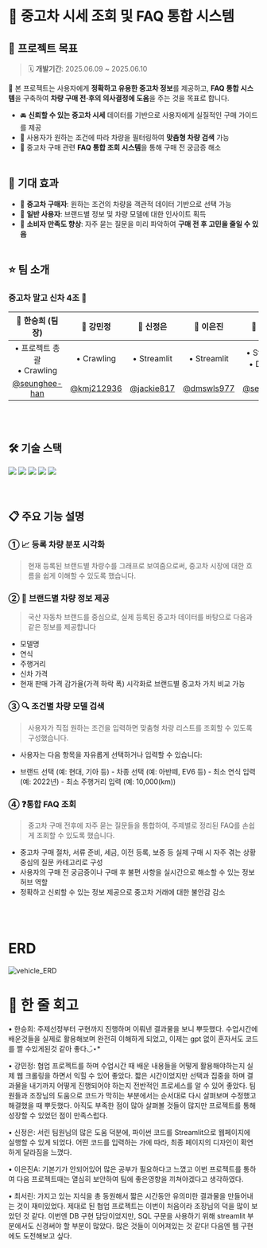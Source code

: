 # 🚗 중고차 시세 조회 및 FAQ 통합 시스템

## 📌 프로젝트 목표
> 🗓 **개발기간**: 2025.06.09 ~ 2025.06.10  

🎯 본 프로젝트는 사용자에게 **정확하고 유용한 중고차 정보**를 제공하고,
**FAQ 통합 시스템**을 구축하여 **차량 구매 전·후의 의사결정에 도움**을 주는 것을 목표로 합니다.

- 🚘 **신뢰할 수 있는 중고차 시세** 데이터를 기반으로 사용자에게 실질적인 구매 가이드를 제공  
- 🧠 사용자가 원하는 조건에 따라 차량을 필터링하여 **맞춤형 차량 검색** 가능  
- 🏢 중고차 구매 관련 **FAQ 통합 조회 시스템**을 통해 구매 전 궁금증 해소
   <br/> <br/> 



    
## 📎 기대 효과

- 📌 **중고차 구매자**: 원하는 조건의 차량을 객관적 데이터 기반으로 선택 가능  
- 📌 **일반 사용자**: 브랜드별 정보 및 차량 모델에 대한 인사이트 획득  
- 📌 **소비자 만족도 향상**: 자주 묻는 질문을 미리 파악하여 **구매 전 후 고민을 줄일 수 있음**
  <br/> <br/> 





    
## ⭐ 팀 소개

### 중고차 말고 신차 4조 🫰

| 👩 한승희 (팀장) | 👩 강민정 | 👩 신정은 | 👩 이은진 | 👩 최서린 |
|:---:|:---:|:---:|:---:|:---:|
| • 프로젝트 총괄<br/>• Crawling | • Crawling | • Streamlit | • Streamlit | • Streamlit<br/> • DB 연동 |
| [@seunghee-han](https://github.com/seunghee-han) | [@kmj212936](https://github.com/kmj212936) | [@jackie817](https://github.com/jackie817) | [@dmswls977](https://github.com/dmswls977) | [@seorinchoi](https://github.com/seorinchoi) |

<br/> <br/> 

## 🛠️ 기술 스택
<div>
    <img src="https://img.shields.io/badge/github-181717?style=for-the-badge&logo=github&logoColor=white"> <img src="https://img.shields.io/badge/Python-3776AB?style=for-the-badge&logo=Python&logoColor=white">    <img src="https://img.shields.io/badge/MySQL-4479A1?style=for-the-badge&logo=MySQL&logoColor=white">  <img src="https://img.shields.io/badge/Pandas-150458?style=for-the-badge&logo=Pandas&logoColor=white">    <img src="https://img.shields.io/badge/Streamlit-FF4B4B?style=for-the-badge&logo=streamlit&logoColor=white"/>
</div><br/> <br/> 


## 📋 주요 기능 설명

### ① 📈 등록 차량 분포 시각화

> 현재 등록된 브랜드별 차량수를 그래프로 보여줌으로써,
중고차 시장에 대한 흐름을 쉽게 이해할 수 있도록 했습니다.


### ② 🚙 브랜드별 차량 정보 제공

> 국산 자동차 브랜드를 중심으로, 실제 등록된 중고차 데이터를 바탕으로 다음과 같은 정보를 제공합니다

- 모델명
- 연식
- 주행거리
- 신차 가격
- 현재 판매 가격
  감가율(가격 하락 폭) 시각화로 브랜드별 중고차 가치 비교 가능
  

### ③ 🔍 조건별 차량 모델 검색

> 사용자가 직접 원하는 조건을 입력하면 맞춤형 차량 리스트를 조회할 수 있도록 구성했습니다.

- 사용자는 다음 항목을 자유롭게 선택하거나 입력할 수 있습니다:

- 브랜드 선택 (예: 현대, 기아 등) -
차종 선택 (예: 아반떼, EV6 등) -
최소 연식 입력 (예: 2022년) -
최소 주행거리 입력 (예: 10,000(km)) 



### ④ ❓통합 FAQ 조회

> 중고차 구매 전후에 자주 묻는 질문들을 통합하여, 주제별로 정리된 FAQ를 손쉽게 조회할 수 있도록 했습니다.

- 중고차 구매 절차, 서류 준비, 세금, 이전 등록, 보증 등 실제 구매 시 자주 겪는 상황 중심의 질문 카테고리로 구성
- 사용자의 구매 전 궁금증이나 구매 후 불편 사항을 실시간으로 해소할 수 있는 정보 허브 역할
- 정확하고 신뢰할 수 있는 정보 제공으로 중고차 거래에 대한 불안감 감소
  
<br/> <br/> 


# ERD
![vehicle_ERD](https://github.com/user-attachments/assets/6a8fde51-8f7c-4d85-94c9-7e9667ddfe13)


# 💭 한 줄 회고

• 한승희: 주제선정부터 구현까지 진행하며 이뤄낸 결과물을 보니 뿌듯했다. 수업시간에 배운것들을 실제로 활용해보며 완전히 이해하게 되었고, 이제는 gpt 없이 혼자서도 코드를 짤 수있게된것 같아 좋다◡̈⋆*

• 강민정: 협업 프로젝트를 하며 수업시간 때 배운 내용들을 어떻게 활용해야하는지 실제 웹 크롤링을 하면서 익힐 수 있어 좋았다. 짧은 시간이었지만 선택과 집중을 하며 결과물을 내기까지 어떻게 진행되어야 하는지 전반적인 프로세스를 알 수 있어 좋았다. 팀원들과 조장님의 도움으로 코드가 막히는 부분에서는 순서대로 다시 살펴보며 수정했고 해결했을 때 뿌듯했다. 아직도 부족한 점이 많아 살펴볼 것들이 많지만 프로젝트를 통해 성장할 수 있었던 점이 만족스럽다.

• 신정은: 서린 팀원님의 많은 도움 덕분에, 파이썬 코드를 Streamlit으로 웹페이지에 실행할 수 있게 되었다. 어떤 코드를 입력하는 가에 따라, 최종 페이지의 디자인이 확연하게 달라짐을 느꼈다.

• 이은진A: 기본기가 안되어있어 많은 공부가 필요하다고 느꼈고 이번 프로젝트를 통하여 다음 프로젝트때는 열심히 보안하여 팀에 좋은영향을 끼쳐야겠다고 생각하였다. 

• 최서린: 가지고 있는 지식을 총 동원해서 짧은 시간동안 유의미한 결과물을 만들어내는 것이 재미있었다. 제대로 된 협업 프로젝트는 이번이 처음이라 조장님의 덕을 많이 보았던 것 같다. 이번엔 DB 구현 담당이었지만, SQL 구문을 사용하기 위해 streamlit 부분에서도 신경써야 할 부분이 많았다. 많은 것들이 이어져있는 것 같다! 다음엔 웹 구현에도 도전해보고 싶다.


